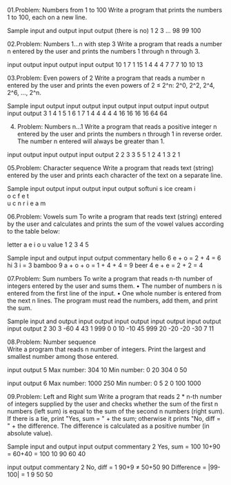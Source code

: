 01.Problem: Numbers from 1 to 100
Write a program that prints the numbers 1 to 100, each on a new line.

Sample input and output
input	         output
(there is no)	 1
2
3
…
98
99
100

02.Problem: Numbers 1...n with step 3
Write a program that reads a number n entered by the user and prints the numbers 1 through n through 3.

input	output	         input	output	            input	output
10    1                7      1                   15    1
      4                       4                         4
      7                       7                         7
      10                                                10
                                                        13

03.Problem: Even powers of 2
Write a program that reads a number n entered by the user and prints the even powers of 2 ≤ 2^n: 2^0, 2^2, 2^4, 2^6, …, 2^n.

Sample input output
input	  output	input	  output	input	  output		input	  output		input	  output
3       1         4       1         5       1               6       1               7       1
        4                 4                 4                       4                       4
                          16                16                      16                      16
                                                                    64                      64

04. Problem: Numbers n...1
Write a program that reads a positive integer n entered by the user and prints the numbers n through 1 in reverse order.
The number n entered will always be greater than 1.

input	output	input	output		input	output
2     2           3     3                 5     5
      1                 2                       4
                        1                       3
                                                2
                                                1

05.Problem: Character sequence
Write a program that reads text (string) entered by the user and prints each character of the text on a separate line.  

Sample input output
input	       output	input	     output
softuni      s          ice cream  i                              
             o                     c
             f                     e
             t                    
             u                     c
             n                     r
             i                     e
                                   a
                                   m

06.Problem: Vowels sum 
To write a program that reads text (string) entered by the user and calculates and prints the sum of the vowel values according to the table below:

letter	a	e	i	o	u
value	      1	2	3	4	5

Sample input and output
input	  output   commentary
hello	  6	     e + o = 2 + 4 = 6
hi	  3	     i = 3
bamboo  9	     a + o + o = 1 + 4 + 4 = 9
beer	  4	     e + e = 2 + 2 = 4

07.Problem: Sum numbers
To write a program that reads n-th number of integers entered by the user and sums them.
• The number of numbers n is entered from the first line of the input.
• One whole number is entered from the next n lines.
The program must read the numbers, add them, and print the sum.

Sample input and output
input	 output		input	 output	input	 output	input	 output	input	 output
2      30               3      -60        4      43         1      999        0      0
10                      -10               45                999
20                      -20              -20
                        -30               7
                                          11

08.Problem: Number sequence    
Write a program that reads n number of integers. Print the largest and smallest number among those entered.

input   output
5       Max number: 304
10      Min number: 0
20
304
0
50	

input	  output
6       Max number: 1000
250     Min number: 0
5
2
0
100
1000	

09.Problem: Left and Right sum
Write a program that reads 2 * n-th number of integers supplied by the user and checks whether the sum of the first n numbers (left sum) is equal 
to the sum of the second n numbers (right sum). If there is a tie, print "Yes, sum = " + the sum; otherwise it prints "No, diff = " + the difference. 
The difference is calculated as a positive number (in absolute value).

Sample input and output
input	    output             commentary
2         Yes, sum = 100     10+90 = 60+40 = 100
10
90
60
40	

input	     output              commentary
2          No, diff = 1        90+9 ≠ 50+50
90                             Difference = |99-100| = 1
9
50
50		







     

